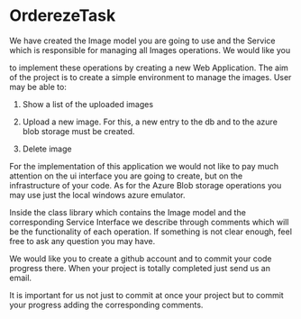 # OrderezeTask
We have created the Image model you are going to use and the Service which is responsible for managing all Images operations. We would like you 

to implement these operations by creating a new Web Application. 
The aim of the project is to create a simple environment to manage the images. User may be able to:

1) Show a list of the uploaded images

2) Upload a new image. For this, a new entry to the db and to the azure blob storage must be created.

3) Delete image

For the implementation of this application we would not like to pay much attention on the ui interface you are going to create, but on the infrastructure of your code.
As for the Azure Blob storage operations you may use just the local windows azure emulator.

Inside the class library which contains the Image model and the corresponding Service Interface we describe through comments which will be the functionality of each operation. If something is not clear enough, feel free to ask any question you may have.

We would like you to create a github account and to commit your code progress there. When your project is totally completed just send us an email. 

It is important for us not just to commit at once your project but to commit your progress adding the corresponding comments.
